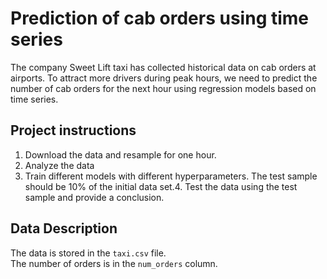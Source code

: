# Prediction of cab orders using time series

The company Sweet Lift taxi has collected historical data on cab orders at airports. To attract more drivers during peak hours, we need to predict the number of cab orders for the next hour using regression models based on time series.

## Project instructions

1. Download the data and resample for one hour.
2. Analyze the data
3. Train different models with different hyperparameters. The test sample should be 10% of the initial data set.4. Test the data using the test sample and provide a conclusion.

## Data Description
The data is stored in the `taxi.csv` file. 	
The number of orders is in the `num_orders` column.
